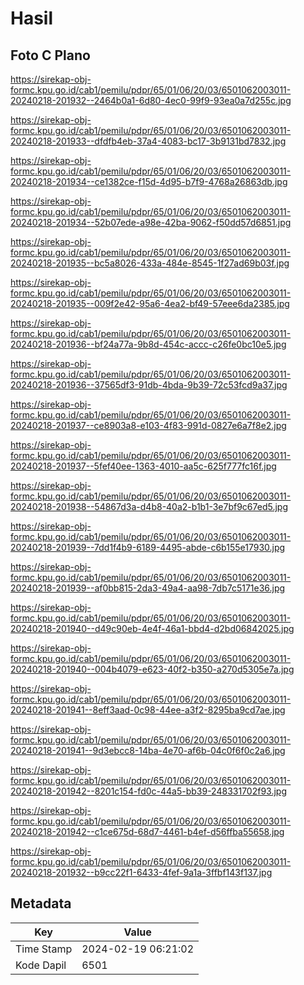 # Hasil

## Foto C Plano

https://sirekap-obj-formc.kpu.go.id/cab1/pemilu/pdpr/65/01/06/20/03/6501062003011-20240218-201932--2464b0a1-6d80-4ec0-99f9-93ea0a7d255c.jpg

https://sirekap-obj-formc.kpu.go.id/cab1/pemilu/pdpr/65/01/06/20/03/6501062003011-20240218-201933--dfdfb4eb-37a4-4083-bc17-3b9131bd7832.jpg

https://sirekap-obj-formc.kpu.go.id/cab1/pemilu/pdpr/65/01/06/20/03/6501062003011-20240218-201934--ce1382ce-f15d-4d95-b7f9-4768a26863db.jpg

https://sirekap-obj-formc.kpu.go.id/cab1/pemilu/pdpr/65/01/06/20/03/6501062003011-20240218-201934--52b07ede-a98e-42ba-9062-f50dd57d6851.jpg

https://sirekap-obj-formc.kpu.go.id/cab1/pemilu/pdpr/65/01/06/20/03/6501062003011-20240218-201935--bc5a8026-433a-484e-8545-1f27ad69b03f.jpg

https://sirekap-obj-formc.kpu.go.id/cab1/pemilu/pdpr/65/01/06/20/03/6501062003011-20240218-201935--009f2e42-95a6-4ea2-bf49-57eee6da2385.jpg

https://sirekap-obj-formc.kpu.go.id/cab1/pemilu/pdpr/65/01/06/20/03/6501062003011-20240218-201936--bf24a77a-9b8d-454c-accc-c26fe0bc10e5.jpg

https://sirekap-obj-formc.kpu.go.id/cab1/pemilu/pdpr/65/01/06/20/03/6501062003011-20240218-201936--37565df3-91db-4bda-9b39-72c53fcd9a37.jpg

https://sirekap-obj-formc.kpu.go.id/cab1/pemilu/pdpr/65/01/06/20/03/6501062003011-20240218-201937--ce8903a8-e103-4f83-991d-0827e6a7f8e2.jpg

https://sirekap-obj-formc.kpu.go.id/cab1/pemilu/pdpr/65/01/06/20/03/6501062003011-20240218-201937--5fef40ee-1363-4010-aa5c-625f777fc16f.jpg

https://sirekap-obj-formc.kpu.go.id/cab1/pemilu/pdpr/65/01/06/20/03/6501062003011-20240218-201938--54867d3a-d4b8-40a2-b1b1-3e7bf9c67ed5.jpg

https://sirekap-obj-formc.kpu.go.id/cab1/pemilu/pdpr/65/01/06/20/03/6501062003011-20240218-201939--7dd1f4b9-6189-4495-abde-c6b155e17930.jpg

https://sirekap-obj-formc.kpu.go.id/cab1/pemilu/pdpr/65/01/06/20/03/6501062003011-20240218-201939--af0bb815-2da3-49a4-aa98-7db7c5171e36.jpg

https://sirekap-obj-formc.kpu.go.id/cab1/pemilu/pdpr/65/01/06/20/03/6501062003011-20240218-201940--d49c90eb-4e4f-46a1-bbd4-d2bd06842025.jpg

https://sirekap-obj-formc.kpu.go.id/cab1/pemilu/pdpr/65/01/06/20/03/6501062003011-20240218-201940--004b4079-e623-40f2-b350-a270d5305e7a.jpg

https://sirekap-obj-formc.kpu.go.id/cab1/pemilu/pdpr/65/01/06/20/03/6501062003011-20240218-201941--8eff3aad-0c98-44ee-a3f2-8295ba9cd7ae.jpg

https://sirekap-obj-formc.kpu.go.id/cab1/pemilu/pdpr/65/01/06/20/03/6501062003011-20240218-201941--9d3ebcc8-14ba-4e70-af6b-04c0f6f0c2a6.jpg

https://sirekap-obj-formc.kpu.go.id/cab1/pemilu/pdpr/65/01/06/20/03/6501062003011-20240218-201942--8201c154-fd0c-44a5-bb39-248331702f93.jpg

https://sirekap-obj-formc.kpu.go.id/cab1/pemilu/pdpr/65/01/06/20/03/6501062003011-20240218-201942--c1ce675d-68d7-4461-b4ef-d56ffba55658.jpg

https://sirekap-obj-formc.kpu.go.id/cab1/pemilu/pdpr/65/01/06/20/03/6501062003011-20240218-201932--b9cc22f1-6433-4fef-9a1a-3ffbf143f137.jpg


## Metadata

| Key        | Value               |
| ---------- | ------------------- |
| Time Stamp | 2024-02-19 06:21:02 |
| Kode Dapil | 6501                |



